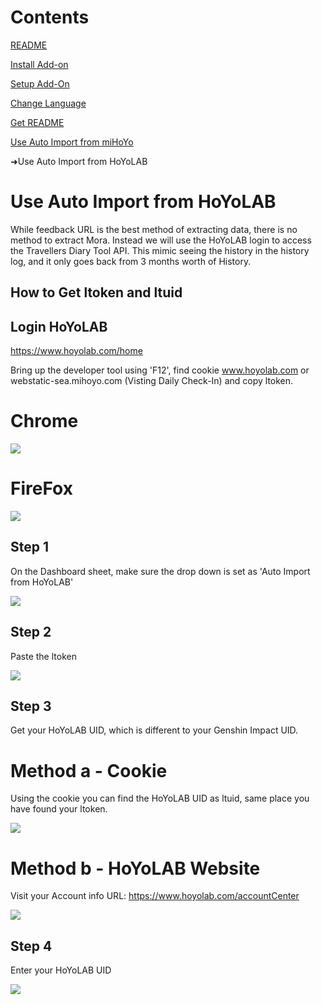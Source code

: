 # Contents
[README](/README.md)

[Install Add-on](/docs/INSTALL_ADD_ON.md)

[Setup Add-On](/docs/SETUP_ADD_ON.md)

[Change Language](/docs/CHANGE_LANGUAGE.md)

[Get README](/docs/GET_README.md)

[Use Auto Import from miHoYo](/docs/USE_AUTO_IMPORT.md)

➜Use Auto Import from HoYoLAB

#

# Use Auto Import from HoYoLAB
While feedback URL is the best method of extracting data, there is no method to extract Mora. Instead we will use the HoYoLAB login to access the Travellers Diary Tool API. This mimic seeing the history in the history log, and it only goes back from 3 months worth of History.

## How to Get ltoken and ltuid

## Login HoYoLAB
https://www.hoyolab.com/home

Bring up the developer tool using 'F12', find cookie www.hoyolab.com or webstatic-sea.mihoyo.com (Visting Daily Check-In) and copy ltoken.

# Chrome
<img src="https://raw.github.com/Yippy/primorina/master/images/auto-import-hoyolab/chrome-get-ltoken.png?sanitize=true">

# FireFox
<img src="https://raw.github.com/Yippy/primorina/master/images/auto-import-hoyolab/firefox-get-ltoken.png?sanitize=true">

## Step 1
On the Dashboard sheet, make sure the drop down is set as 'Auto Import from HoYoLAB'

<img src="https://raw.github.com/Yippy/primorina/master/images/auto-import-hoyolab/step-1-begin-auto-import-hoyolab.png?sanitize=true">

## Step 2
Paste the ltoken

<img src="https://raw.github.com/Yippy/primorina/master/images/auto-import-hoyolab/step-2-paste-ltoken.png?sanitize=true">

## Step 3
Get your HoYoLAB UID, which is different to your Genshin Impact UID.

# Method a - Cookie
Using the cookie you can find the HoYoLAB UID as ltuid, same place you have found your ltoken.

<img src="https://raw.github.com/Yippy/primorina/master/images/auto-import-hoyolab/step-3-method-a-getting-hoyolab-uid.png?sanitize=true">

# Method b - HoYoLAB Website
Visit your Account info URL: https://www.hoyolab.com/accountCenter

<img src="https://raw.github.com/Yippy/primorina/master/images/auto-import-hoyolab/step-3-method-b-getting-hoyolab-uid.png?sanitize=true">

## Step 4
Enter your HoYoLAB UID

<img src="https://raw.github.com/Yippy/primorina/master/images/auto-import-hoyolab/step-4-enter-hoyolab-uid.png?sanitize=true">
